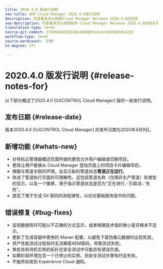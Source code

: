 ```yaml
---
title: 2020.4.0 版发行说明
seo-title: AEM Cloud Manager 2020.4.0发行说明
description: 可查看本页以获取Cloud Manager Release 2020.4.0的信息
seo-description: 可查看本页以获取AEM Cloud Manager Release 2020.4.0的相关信息
translation-type: tm+mt
source-git-commit: 278858465592482449080fedc3c0165805db223d
workflow-type: tm+mt
source-wordcount: '239'
ht-degree: 37%

---
```


# 2020.4.0 版发行说明 {#release-notes-for}

以下部分概述了2020.4.0 [!UICONTROL Cloud Manager] 版的一般发行说明。

## 发布日期 {#release-date}

版本2020.4.0 [!UICONTROL Cloud Manager] 的发布日期为2020年4月9日。

## 新增功能 {#whats-new}

* 对导航云管理器概述页面所做的更改允许用户编辑或切换项目。
* 更改让用户能够从 Cloud Manager 登陆页面上的项目卡片编辑项目。
* 根据与管道关联的环境，会显示新的管道状态&#x200B;**管道正在运行**。
* 改进了管道执行页面的可理解性。这包括管道名称（仅限非生产管道）和类型的显示，以及一个徽章，用于指示管道状态是否为“正在进行／已取消／失败”。
* 提高了用于生成 Git 密码的进程弹性，以应对基础服务层中的问题。

## 错误修复 {#bug-fixes}

* 监视数据有时可能以不正确的方式显示，或者根据技术值的微小差异根本不显示。
* 更新了生成容器中使用的 Maven 配置，以避免下载伪像元数据时出现死锁。
* 资产性能测试过程有时无法解密AEM密码，导致测试失败。
* 某些具有待机实例的拓扑在安全测试中可能具有错误负值。
* 如果阶段环境包含一个已停止的实例，则安全测试步骤有时会失败。
* 不能终如收到 Experience Cloud 通知。

